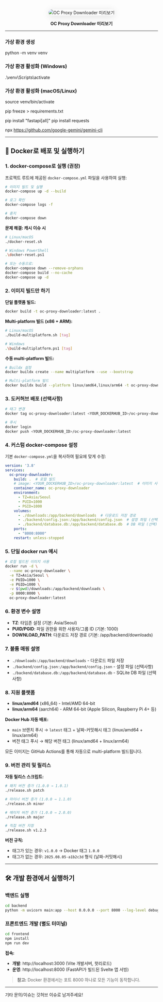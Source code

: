 <div align="center">
  <img src="https://github.com/jshsakura/oc-proxy-downloader/blob/main/docs/preview/preview1.png?raw=true" alt="OC Proxy Downloader 미리보기" style="max-width: 700px; border-radius: 12px; box-shadow: 0 4px 24px rgba(0,0,0,0.12); margin-bottom: 1rem;" />
  <br/>
  <b>OC Proxy Downloader 미리보기</b>
</div>

---

### 가상 환경 생성

python -m venv venv

### 가상 환경 활성화 (Windows)

.\venv\Scripts\activate

### 가상 환경 활성화 (macOS/Linux)

source venv/bin/activate

pip freeze > requirements.txt

pip install "fastapi[all]"
pip install requests

npx https://github.com/google-gemini/gemini-cli

---

## 🐳 Docker로 배포 및 실행하기

### 1. docker-compose로 실행 (권장)

프로젝트 루트에 제공된 `docker-compose.yml` 파일을 사용하여 실행:

```bash
# 이미지 빌드 및 실행
docker-compose up -d --build

# 로그 확인
docker-compose logs -f

# 중지
docker-compose down
```

**문제 해결: 캐시 이슈 시**
```bash
# Linux/macOS
./docker-reset.sh

# Windows PowerShell
.\docker-reset.ps1

# 또는 수동으로:
docker-compose down --remove-orphans
docker-compose build --no-cache
docker-compose up -d
```

### 2. 이미지 빌드만 하기

**단일 플랫폼 빌드:**
```bash
docker build -t oc-proxy-downloader:latest .
```

**Multi-platform 빌드 (x86 + ARM):**
```bash
# Linux/macOS
./build-multiplatform.sh [tag]

# Windows
.\build-multiplatform.ps1 [tag]
```

**수동 multi-platform 빌드:**
```bash
# Buildx 설정
docker buildx create --name multiplatform --use --bootstrap

# Multi-platform 빌드
docker buildx build --platform linux/amd64,linux/arm64 -t oc-proxy-downloader:latest --load .
```

### 3. 도커허브 배포 (선택사항)

```bash
# 태그 변경
docker tag oc-proxy-downloader:latest <YOUR_DOCKERHUB_ID>/oc-proxy-downloader:latest

# 푸시
docker login
docker push <YOUR_DOCKERHUB_ID>/oc-proxy-downloader:latest
```

### 4. 커스텀 docker-compose 설정

기본 `docker-compose.yml`을 복사하여 필요에 맞게 수정:

```yaml
version: '3.8'
services:
  oc-proxy-downloader:
    build: .  # 로컬 빌드
    # image: <YOUR_DOCKERHUB_ID>/oc-proxy-downloader:latest  # 이미지 사용시
    container_name: oc-proxy-downloader
    environment:
      - TZ=Asia/Seoul
      - PUID=1000
      - PGID=1000
    volumes:
      - ./downloads:/app/backend/downloads  # 다운로드 저장 경로
      - ./backend/config.json:/app/backend/config.json  # 설정 파일 (선택)
      - ./backend/database.db:/app/backend/database.db  # DB 파일 (선택)
    ports:
      - "8000:8000"
    restart: unless-stopped
```

### 5. 단일 docker run 예시

```bash
# 로컬 빌드된 이미지 사용
docker run -d \
  --name oc-proxy-downloader \
  -e TZ=Asia/Seoul \
  -e PUID=1000 \
  -e PGID=1000 \
  -v $(pwd)/downloads:/app/backend/downloads \
  -p 8000:8000 \
  oc-proxy-downloader:latest
```

### 6. 환경 변수 설명

- **TZ**: 타임존 설정 (기본: Asia/Seoul)
- **PUID/PGID**: 파일 권한을 위한 사용자/그룹 ID (기본: 1000)
- **DOWNLOAD_PATH**: 다운로드 저장 경로 (기본: /app/backend/downloads)

### 7. 볼륨 매핑 설명

- `./downloads:/app/backend/downloads` - 다운로드 파일 저장
- `./backend/config.json:/app/backend/config.json` - 설정 파일 (선택사항)
- `./backend/database.db:/app/backend/database.db` - SQLite DB 파일 (선택사항)

### 8. 지원 플랫폼

- **linux/amd64** (x86_64) - Intel/AMD 64-bit
- **linux/arm64** (aarch64) - ARM 64-bit (Apple Silicon, Raspberry Pi 4+ 등)

**Docker Hub 자동 배포:**
- `main` 브랜치 푸시 → `latest` 태그 + 날짜-커밋해시 태그 (linux/amd64 + linux/arm64)
- 버전 태그 푸시 → 해당 버전 태그 (linux/amd64 + linux/arm64)

모든 이미지는 GitHub Actions를 통해 자동으로 multi-platform 빌드됩니다.

### 9. 버전 관리 및 릴리스

**자동 릴리스 스크립트:**
```bash
# 패치 버전 증가 (1.0.0 → 1.0.1)
./release.sh patch

# 마이너 버전 증가 (1.0.0 → 1.1.0)  
./release.sh minor

# 메이저 버전 증가 (1.0.0 → 2.0.0)
./release.sh major

# 직접 버전 지정
./release.sh v1.2.3
```

**버전 규칙:**
- 태그가 있는 경우: `v1.0.0` → Docker 태그 `1.0.0`
- 태그가 없는 경우: `2025.08.05-a1b2c3d` 형식 (날짜-커밋해시)

---

## 🛠️ 개발 환경에서 실행하기

### 백엔드 실행
```bash
cd backend
python -m uvicorn main:app --host 0.0.0.0 --port 8000 --log-level debug
```

### 프론트엔드 개발 (별도 터미널)
```bash
cd frontend
npm install
npm run dev
```

**접속:**
- **개발**: http://localhost:3000 (Vite 개발서버, 핫리로드)
- **운영**: http://localhost:8000 (FastAPI가 빌드된 Svelte 앱 서빙)

> **참고:** Docker 환경에서는 포트 8000 하나로 모든 기능이 동작합니다.

---

기타 문의/이슈는 깃허브 이슈로 남겨주세요!
